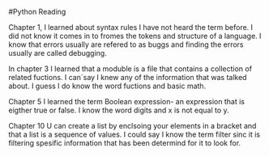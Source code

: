 #Python Reading 

Chapter 1, I learned about syntax rules I have not heard the term before. I did not know it comes in to fromes the tokens and structure of a language. 
I know that errors usually are refered to as buggs and finding the errors usually are called debugging. 

In chapter 3  I learned that a moduble is a file that contains a collection of related fuctions. 
I can´say I knew any of the information that was talked about. I guess I do know the word fuctions and basic math. 

Chapter 5 I learned the term Boolean expression- an expression that is eigther true or false. 
I know the word digits and x is not equal to y.

Chapter 10
U can create a list by enclsoing your elements in a bracket and that a list is a sequence of values. 
I could say I know the term filter sinc it is filtering spesific information that has been determind for it to look for.
